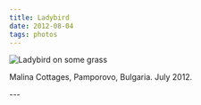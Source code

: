 ```yaml
---
title: Ladybird
date: 2012-08-04
tags: photos
---
```

<p><img src="/assets/images/ladybird.jpg" alt="Ladybird on some grass" /></p>
<p>Malina Cottages, Pamporovo, Bulgaria. July 2012.</p>
---
